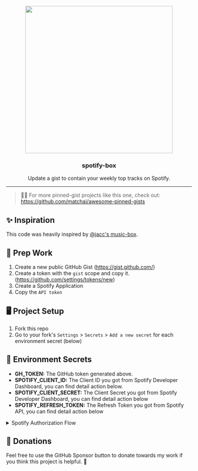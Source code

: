 <p align='center'>
  <img width="400" src="https://user-images.githubusercontent.com/10740043/103472010-dc4d9c00-4dc2-11eb-88dd-732563d58e2f.png">
  <h3 align="center">spotify-box</h3>
  <p align="center">Update a gist to contain your weekly top tracks on Spotify.</p>
</p>

---
> 📌✨ For more pinned-gist projects like this one, check out: <https://github.com/matchai/awesome-pinned-gists>

## ✨ Inspiration

This code was heavily inspired by [@jacc's music-box](https://github.com/jacc/music-box).

## 🎒 Prep Work

1. Create a new public GitHub Gist (<https://gist.github.com/>)
1. Create a token with the `gist` scope and copy it. (<https://github.com/settings/tokens/new>)
1. Create a Spotify Application
1. Copy the `API token`

## 🖥 Project Setup

1. Fork this repo
2. Go to your fork's `Settings` > `Secrets` > `Add a new secret` for each environment secret (below)

## 🤫 Environment Secrets

- **GH_TOKEN:** The GitHub token generated above.
- **SPOTIFY_CLIENT_ID:** The Client ID you got from Spotify Developer Dashboard, you can find detail action below.
- **SPOTIFY_CLIENT_SECRET:** The Client Secret you got from Spotify Developer Dashboard, you can find detail action below
- **SPOTIFY_REFRESH_TOKEN:** The Refresh Token you got from Spotify API, you can find detail action below

<details><summary>Spotify Authorization Flow</summary>
<p>

### 1. Create new Spotify Application

Visit <https://developer.spotify.com/dashboard/applications> login and create a new Application

After create, you will get your Client ID & Client Secret.

Then click `EDIT SETTINGS` Button, add `http://localhost:3000` to Redirect URIs

### 2. Get Authorization Code

Visit following URL after replace `$CLIENT_ID` to yours

```
https://accounts.spotify.com/en/authorize?client_id=$CLIENT_ID&response_type=code&redirect_uri=http:%2F%2Flocalhost:3000&scope=user-read-currently-playing%20user-top-read
```

Agree to this application to access your info, after that your will be redirect to a new page, the url like this: `http://localhost:3000?code=$CODE`

this `$CODE` is your Authorization Code, it will be used to generate access_token at next step.

### 3. Get Access Token

the last step, use the `$CLIENT_ID` and `$CLIENT_SECRET` from step 1, `$CODE` from step 2 to replace the shell command below

```shell
curl -d client_id=$CLIENT_ID -d client_secret=$CLIENT_SECRET -d grant_type=authorization_code -d code=$CODE -d redirect_uri=http://localhost:3000 https://accounts.spotify.com/api/token
```

after run it at your terminal, you'll get your `${REFRESH_TOKEN}`

the output may like this:

```json
{
    "access_token": "BQBi-jz.....yCVzcl",
    "token_type": "Bearer",
    "expires_in": 3600,
    "refresh_token": "AQCBvdy70gtKvnrVIxe...",
    "scope": "user-read-currently-playing user-top-read"
}
```

if the response not return refresh_token, back to step 2 and retry.

</p>
</details>

## 💸 Donations

Feel free to use the GitHub Sponsor button to donate towards my work if you think this project is helpful. 🤗
